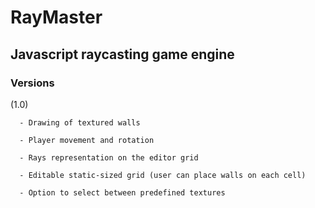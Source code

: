 # RayMaster

## Javascript raycasting game engine

### Versions

(1.0) 
      
      - Drawing of textured walls

      - Player movement and rotation
      
      - Rays representation on the editor grid
     
      - Editable static-sized grid (user can place walls on each cell)
            
      - Option to select between predefined textures


